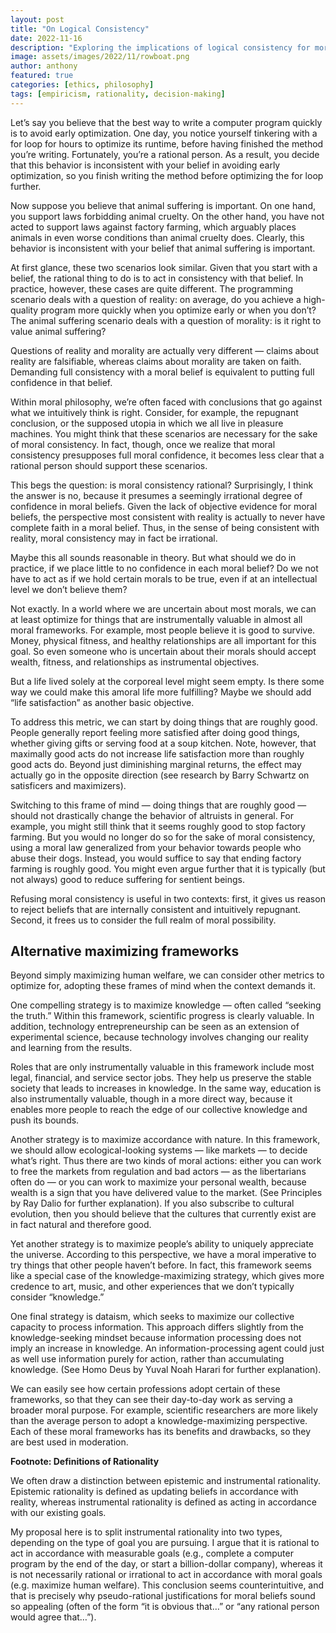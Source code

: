 ```yaml
---
layout: post
title: "On Logical Consistency"
date: 2022-11-16
description: "Exploring the implications of logical consistency for moral and practical goals."
image: assets/images/2022/11/rowboat.png
author: anthony
featured: true
categories: [ethics, philosophy]
tags: [empiricism, rationality, decision-making]
---
```


Let’s say you believe that the best way to write a computer program quickly is to avoid early optimization. One day, you notice yourself tinkering with a for loop for hours to optimize its runtime, before having finished the method you’re writing. Fortunately, you’re a rational person. As a result, you decide that this behavior is inconsistent with your belief in avoiding early optimization, so you finish writing the method before optimizing the for loop further. 

Now suppose you believe that animal suffering is important. On one hand, you support laws forbidding animal cruelty. On the other hand, you have not acted to support laws against factory farming, which arguably places animals in even worse conditions than animal cruelty does. Clearly, this behavior is inconsistent with your belief that animal suffering is important.

At first glance, these two scenarios look similar. Given that you start with a belief, the rational thing to do is to act in consistency with that belief. In practice, however, these cases are quite different. The programming scenario deals with a question of reality: on average, do you achieve a high-quality program more quickly when you optimize early or when you don’t? The animal suffering scenario deals with a question of morality: is it right to value animal suffering? 

Questions of reality and morality are actually very different — claims about reality are falsifiable, whereas claims about morality are taken on faith. Demanding full consistency with a moral belief is equivalent to putting full confidence in that belief. 

Within moral philosophy, we’re often faced with conclusions that go against what we intuitively think is right. Consider, for example, the repugnant conclusion, or the supposed utopia in which we all live in pleasure machines. You might think that these scenarios are necessary for the sake of moral consistency. In fact, though, once we realize that moral consistency presupposes full moral confidence, it becomes less clear that a rational person should support these scenarios. 

This begs the question: is moral consistency rational? Surprisingly, I think the answer is no, because it presumes a seemingly irrational degree of confidence in moral beliefs. Given the lack of objective evidence for moral beliefs, the perspective most consistent with reality is actually to never have complete faith in a moral belief. Thus, in the sense of being consistent with reality, moral consistency may in fact be irrational. 

Maybe this all sounds reasonable in theory. But what should we do in practice, if we place little to no confidence in each moral belief? Do we not have to act as if we hold certain morals to be true, even if at an intellectual level we don’t believe them? 

Not exactly. In a world where we are uncertain about most morals, we can at least optimize for things that are instrumentally valuable in almost all moral frameworks. For example, most people believe it is good to survive. Money, physical fitness, and healthy relationships are all important for this goal. So even someone who is uncertain about their morals should accept wealth, fitness, and relationships as instrumental objectives.

But a life lived solely at the corporeal level might seem empty. Is there some way we could make this amoral life more fulfilling? Maybe we should add “life satisfaction” as another basic objective. 

To address this metric, we can start by doing things that are roughly good. People generally report feeling more satisfied after doing good things, whether giving gifts or serving food at a soup kitchen. Note, however, that maximally good acts do not increase life satisfaction more than roughly good acts do. Beyond just diminishing marginal returns, the effect may actually go in the opposite direction (see research by Barry Schwartz on satisficers and maximizers).

Switching to this frame of mind — doing things that are roughly good — should not drastically change the behavior of altruists in general. For example, you might still think that it seems roughly good to stop factory farming. But you would no longer do so for the sake of moral consistency, using a moral law generalized from your behavior towards people who abuse their dogs. Instead, you would suffice to say that ending factory farming is roughly good. You might even argue further that it is typically (but not always) good to reduce suffering for sentient beings. 

Refusing moral consistency is useful in two contexts: first, it gives us reason to reject beliefs that are internally consistent and intuitively repugnant. Second, it frees us to consider the full realm of moral possibility. 

## Alternative maximizing frameworks

Beyond simply maximizing human welfare, we can consider other metrics to optimize for, adopting these frames of mind when the context demands it. 

One compelling strategy is to maximize knowledge — often called “seeking the truth.” Within this framework, scientific progress is clearly valuable. In addition, technology entrepreneurship can be seen as an extension of experimental science, because technology involves changing our reality and learning from the results. 

Roles that are only instrumentally valuable in this framework include most legal, financial, and service sector jobs. They help us preserve the stable society that leads to increases in knowledge. In the same way, education is also instrumentally valuable, though in a more direct way, because it enables more people to reach the edge of our collective knowledge and push its bounds.

Another strategy is to maximize accordance with nature. In this framework, we should allow ecological-looking systems — like markets — to decide what’s right. Thus there are two kinds of moral actions: either you can work to free the markets from regulation and bad actors — as the libertarians often do — or you can work to maximize your personal wealth, because wealth is a sign that you have delivered value to the market. (See Principles by Ray Dalio for further explanation). If you also subscribe to cultural evolution, then you should believe that the cultures that currently exist are in fact natural and therefore good. 

Yet another strategy is to maximize people’s ability to uniquely appreciate the universe. According to this perspective, we have a moral imperative to try things that other people haven’t before. In fact, this framework seems like a special case of the knowledge-maximizing strategy, which gives more credence to art, music, and other experiences that we don’t typically consider “knowledge.” 

One final strategy is dataism, which seeks to maximize our collective capacity to process information. This approach differs slightly from the knowledge-seeking mindset because information processing does not imply an increase in knowledge. An information-processing agent could just as well use information purely for action, rather than accumulating knowledge. (See Homo Deus by Yuval Noah Harari for further explanation). 

We can easily see how certain professions adopt certain of these frameworks, so that they can see their day-to-day work as serving a broader moral purpose. For example, scientific researchers are more likely than the average person to adopt a knowledge-maximizing perspective. Each of these moral frameworks has its benefits and drawbacks, so they are best used in moderation. 

**Footnote: Definitions of Rationality**

We often draw a distinction between epistemic and instrumental rationality. Epistemic rationality is defined as updating beliefs in accordance with reality, whereas instrumental rationality is defined as acting in accordance with our existing goals. 

My proposal here is to split instrumental rationality into two types, depending on the type of goal you are pursuing. I argue that it is rational to act in accordance with measurable goals (e.g., complete a computer program by the end of the day, or start a billion-dollar company), whereas it is not necessarily rational or irrational to act in accordance with moral goals (e.g. maximize human welfare). This conclusion seems counterintuitive, and that is precisely why pseudo-rational justifications for moral beliefs sound so appealing (often of the form “it is obvious that…” or “any rational person would agree that…”). 